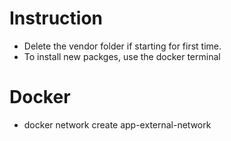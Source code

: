 # Instruction

* Delete the vendor folder if starting for first time.
* To install new packges, use the docker terminal

# Docker

* docker network create app-external-network
